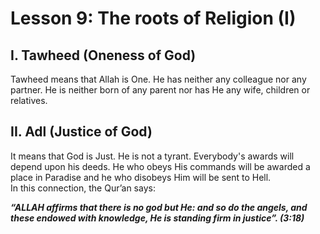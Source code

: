 Lesson 9: The roots of Religion (I)
===================================

I. Tawheed (Oneness of God)
---------------------------

Tawheed means that Allah is One. He has neither any colleague nor any
partner. He is neither born of any parent nor has He any wife, children
or relatives.

II. Adl (Justice of God)
------------------------

It means that God is Just. He is not a tyrant. Everybody's awards will
depend upon his deeds. He who obeys His commands will be awarded a place
in Paradise and he who disobeys Him will be sent to Hell.  
 In this connection, the Qur’an says:

***“ALLAH affirms that there is no god but He: and so do the angels, and
these endowed with knowledge, He is standing firm in justice”. (3:18)***


